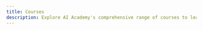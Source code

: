```yaml
---
title: Courses
description: Explore AI Academy's comprehensive range of courses to learn AI, machine learning, and modern development tools.
---
```

